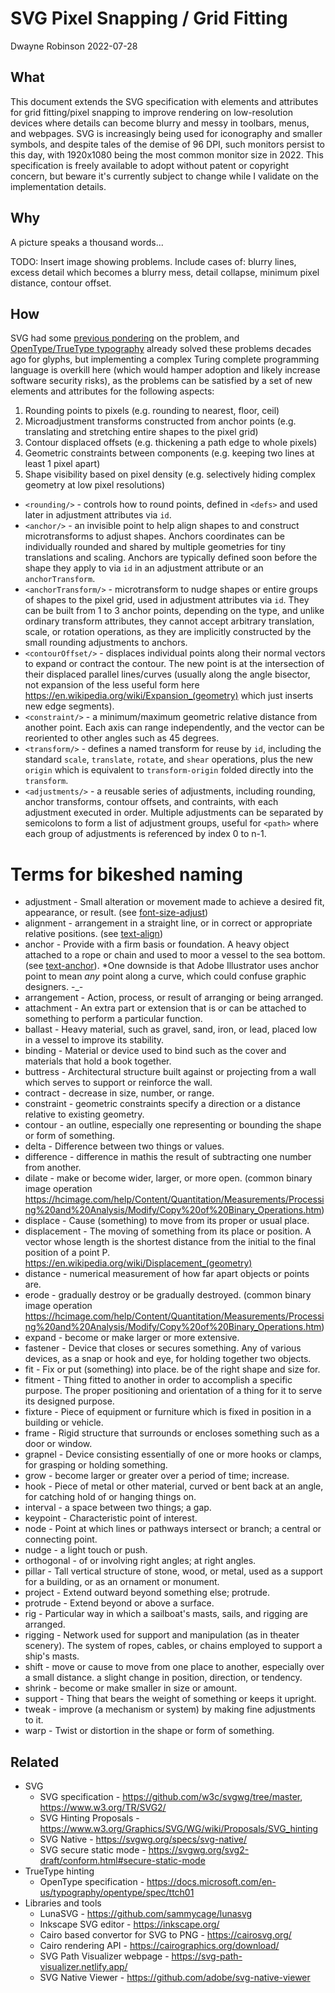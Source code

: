 # SVG Pixel Snapping / Grid Fitting

Dwayne Robinson 2022-07-28

## What

This document extends the SVG specification with elements and attributes for grid fitting/pixel snapping to improve rendering on low-resolution devices where details can become blurry and messy in toolbars, menus, and webpages. SVG is increasingly being used for iconography and smaller symbols, and despite tales of the demise of 96 DPI, such monitors persist to this day, with 1920x1080 being the most common monitor size in 2022. This specification is freely available to adopt without patent or copyright concern, but beware it's currently subject to change while I validate on the implementation details.

## Why

A picture speaks a thousand words...

TODO: Insert image showing problems. Include cases of: blurry lines, excess detail which becomes a blurry mess, detail collapse, minimum pixel distance, contour offset.

## How

SVG had some [previous pondering](https://www.w3.org/Graphics/SVG/WG/wiki/Proposals/SVG_hinting) on the problem, and [OpenType/TrueType typography](https://docs.microsoft.com/en-us/typography/opentype/spec/ttch01) already solved these problems decades ago for glyphs, but implementing a complex Turing complete programming language is overkill here (which would hamper adoption and likely increase software security risks), as the problems can be satisfied by a set of new elements and attributes for the following aspects:

1. Rounding points to pixels (e.g. rounding to nearest, floor, ceil)
2. Microadjustment transforms constructed from anchor points (e.g. translating and stretching entire shapes to the pixel grid)
3. Contour displaced offsets (e.g. thickening a path edge to whole pixels)
4. Geometric constraints between components (e.g. keeping two lines at least 1 pixel apart)
5. Shape visibility based on pixel density (e.g. selectively hiding complex geometry at low pixel resolutions)

- `<rounding/>` - controls how to round points, defined in `<defs>` and used later in adjustment attributes via `id`.
- `<anchor/>` - an invisible point to help align shapes to and construct microtransforms to adjust shapes. Anchors coordinates can be individually rounded and shared by multiple geometries for tiny translations and scaling. Anchors are typically defined soon before the shape they apply to via `id` in an adjustment attribute or an `anchorTransform`. 
- `<anchorTransform/>` - microtransform to nudge shapes or entire groups of shapes to the pixel grid, used in adjustment attributes via `id`. They can be built from 1 to 3 anchor points, depending on the type, and unlike ordinary transform attributes, they cannot accept arbitrary translation, scale, or rotation operations, as they are implicitly constructed by the small rounding adjustments to anchors.
- `<contourOffset/>` - displaces individual points along their normal vectors to expand or contract the contour. The new point is at the intersection of their displaced parallel lines/curves (usually along the angle bisector, not expansion of the less useful form here https://en.wikipedia.org/wiki/Expansion_(geometry) which just inserts new edge segments).
- `<constraint/>` - a minimum/maximum geometric relative distance from another point. Each axis can range independently, and the vector can be reoriented to other angles such as 45 degrees.
- `<transform/>` - defines a named transform for reuse by `id`, including the standard `scale`, `translate`, `rotate`, and `shear` operations, plus the new `origin` which is equivalent to `transform-origin` folded directly into the `transform`.
- `<adjustments/>` - a reusable series of adjustments, including rounding, anchor transforms, contour offsets, and contraints, with each adjustment executed in order. Multiple adjustments can be separated by semicolons to form a list of adjustment groups, useful for `<path>` where each group of adjustments is referenced by index 0 to n-1. 

# Terms for bikeshed naming

- adjustment - Small alteration or movement made to achieve a desired fit, appearance, or result. (see [font-size-adjust](https://developer.mozilla.org/en-US/docs/Web/CSS/font-size-adjust))
- alignment - arrangement in a straight line, or in correct or appropriate relative positions. (see [text-align](https://developer.mozilla.org/en-US/docs/Web/CSS/text-align))
- anchor - Provide with a firm basis or foundation. A heavy object attached to a rope or chain and used to moor a vessel to the sea bottom. (see [text-anchor](https://developer.mozilla.org/en-US/docs/Web/SVG/Attribute/text-anchor)). *One downside is that Adobe Illustrator uses anchor point to mean *any* point along a curve, which could confuse graphic designers. -_-
- arrangement - Action, process, or result of arranging or being arranged.
- attachment - An extra part or extension that is or can be attached to something to perform a particular function.
- ballast - Heavy material, such as gravel, sand, iron, or lead, placed low in a vessel to improve its stability.
- binding - Material or device used to bind such as the cover and materials that hold a book together.
- buttress - Architectural structure built against or projecting from a wall which serves to support or reinforce the wall.
- contract - decrease in size, number, or range.
- constraint - geometric constraints specify a direction or a distance relative to existing geometry.
- contour - an outline, especially one representing or bounding the shape or form of something.
- delta - Difference between two things or values.
- difference - difference in mathis the result of subtracting one number from another.
- dilate - make or become wider, larger, or more open. (common binary image operation https://hcimage.com/help/Content/Quantitation/Measurements/Processing%20and%20Analysis/Modify/Copy%20of%20Binary_Operations.htm)
- displace - Cause (something) to move from its proper or usual place.
- displacement - The moving of something from its place or position. A vector whose length is the shortest distance from the initial to the final position of a point P. https://en.wikipedia.org/wiki/Displacement_(geometry)
- distance - numerical measurement of how far apart objects or points are.
- erode - gradually destroy or be gradually destroyed. (common binary image operation https://hcimage.com/help/Content/Quantitation/Measurements/Processing%20and%20Analysis/Modify/Copy%20of%20Binary_Operations.htm)
- expand - become or make larger or more extensive.
- fastener - Device that closes or secures something. Any of various devices, as a snap or hook and eye, for holding together two objects.
- fit - Fix or put (something) into place. be of the right shape and size for.
- fitment - Thing fitted to another in order to accomplish a specific purpose. The proper positioning and orientation of a thing for it to serve its designed purpose.
- fixture - Piece of equipment or furniture which is fixed in position in a building or vehicle.
- frame - Rigid structure that surrounds or encloses something such as a door or window.
- grapnel - Device consisting essentially of one or more hooks or clamps, for grasping or holding something.
- grow - become larger or greater over a period of time; increase.
- hook - Piece of metal or other material, curved or bent back at an angle, for catching hold of or hanging things on.
- interval - a space between two things; a gap.
- keypoint - Characteristic point of interest.
- node - Point at which lines or pathways intersect or branch; a central or connecting point.
- nudge - a light touch or push.
- orthogonal - of or involving right angles; at right angles.
- pillar - Tall vertical structure of stone, wood, or metal, used as a support for a building, or as an ornament or monument.
- project - Extend outward beyond something else; protrude.
- protrude - Extend beyond or above a surface.
- rig - Particular way in which a sailboat's masts, sails, and rigging are arranged.
- rigging - Network used for support and manipulation (as in theater scenery). The system of ropes, cables, or chains employed to support a ship's masts.
- shift - move or cause to move from one place to another, especially over a small distance. a slight change in position, direction, or tendency.
- shrink - become or make smaller in size or amount.
- support - Thing that bears the weight of something or keeps it upright.
- tweak - improve (a mechanism or system) by making fine adjustments to it.
- warp - Twist or distortion in the shape or form of something.

## Related

- SVG
    - SVG specification - https://github.com/w3c/svgwg/tree/master, https://www.w3.org/TR/SVG2/
    - SVG Hinting Proposals - https://www.w3.org/Graphics/SVG/WG/wiki/Proposals/SVG_hinting
    - SVG Native - https://svgwg.org/specs/svg-native/
    - SVG secure static mode - https://svgwg.org/svg2-draft/conform.html#secure-static-mode
- TrueType hinting
    - OpenType specification - https://docs.microsoft.com/en-us/typography/opentype/spec/ttch01
- Libraries and tools
    - LunaSVG - https://github.com/sammycage/lunasvg
    - Inkscape SVG editor - https://inkscape.org/
    - Cairo based convertor for SVG to PNG - https://cairosvg.org/
    - Cairo rendering API - https://cairographics.org/download/
    - SVG Path Visualizer webpage - https://svg-path-visualizer.netlify.app/
    - SVG Native Viewer - https://github.com/adobe/svg-native-viewer
